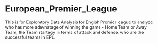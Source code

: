 # European_Premier_League
This is for Exploratory Data Analysis for Engish Premier league to analyze who has more adavnatage of winning the game - Home Team or Away Team, the Team startegy in terms of attack and defense, who are the successful teams in EPL.
